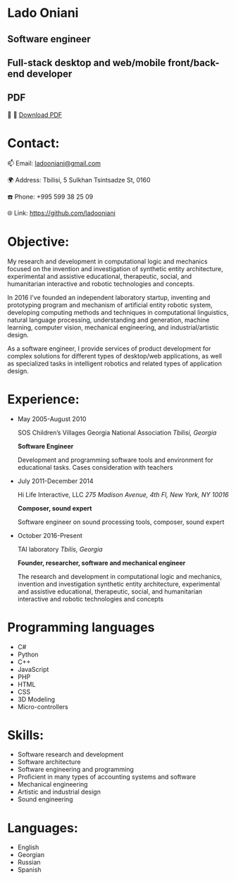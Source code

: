 # Lado Oniani

## Software engineer

## Full-stack desktop and web/mobile front/back-end developer

## PDF

📌 📃  [Download PDF](https://github.com/ladooniani/resume-cv/blob/main/rcv/Lado-Oniani-RCV.pdf)

# Contact:

📫 Email: ladooniani@gmail.com

🌍 Address: Tbilisi, 5 Sulkhan Tsintsadze St, 0160

☎️ Phone: +995 599 38 25 09

🌐 Link: https://github.com/ladooniani

# Objective:

My research and development in computational logic and mechanics focused on the invention and investigation of synthetic entity architecture, experimental and assistive educational, therapeutic, social, and humanitarian interactive and robotic technologies and concepts.

In 2016 I've founded an independent laboratory startup, inventing and prototyping program and mechanism of artificial entity robotic system, developing computing methods and techniques in computational linguistics, natural language processing, understanding and generation, machine learning, computer vision, mechanical engineering, and industrial/artistic design.

As a software engineer, I provide services of product development for complex solutions for different types of desktop/web applications, as well as specialized tasks in intelligent robotics and related types of application design. 

# Experience:

- May 2005-August 2010 

  SOS Children’s Villages Georgia National Association *Tbilisi, Georgia*

  **Software Engineer**
  
  Development and programming software tools and environment for educational tasks. Cases consideration with teachers

- July 2011-December 2014

  Hi Life Interactive, LLC *275 Madison Avenue, 4th Fl, New York, NY 10016*

  **Composer, sound expert**

  Software engineer on sound processing tools, composer, sound expert

- October 2016-Present

  TAI laboratory *Tbilis, Georgia*

   **Founder, researcher, software and mechanical engineer** 

   The research and development in computational logic and mechanics, invention and investigation synthetic entity architecture, experimental and assistive educational, therapeutic, social, and humanitarian interactive and robotic technologies and concepts

# Programming languages 

- C# 
- Python
- C++
- JavaScript
- PHP
- HTML
- CSS
- 3D Modeling
- Micro-controllers

# Skills:

- Software research and development 
- Software architecture 
- Software engineering and programming 
- Proficient in many types of accounting systems and software 
- Mechanical engineering 
- Artistic and industrial design
- Sound engineering 
    
# Languages:

- English
- Georgian
- Russian 
- Spanish
